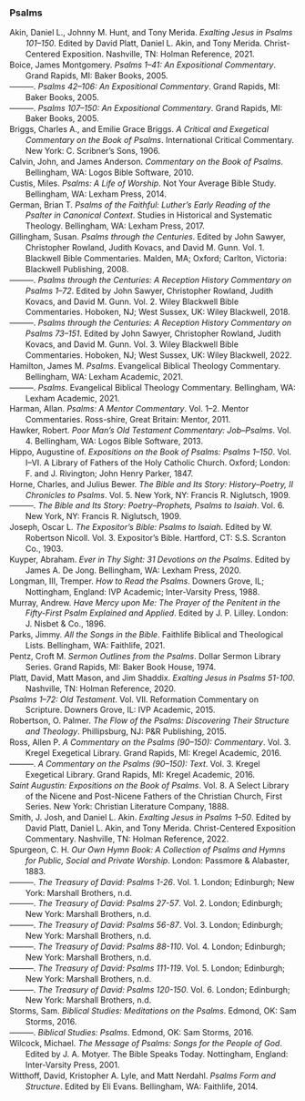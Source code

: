 ### Psalms

<div class="csl-bib-body" style="line-height: 1.35; margin-left: 2em; text-indent:-2em;">
  <div class="csl-entry">Akin, Daniel L., Johnny M. Hunt, and Tony Merida. <i>Exalting Jesus in Psalms 101–150</i>. Edited by David Platt, Daniel L. Akin, and Tony Merida. Christ-Centered Exposition. Nashville, TN: Holman Reference, 2021.</div>
  <span class="Z3988" title="url_ver=Z39.88-2004&amp;ctx_ver=Z39.88-2004&amp;rfr_id=info%3Asid%2Fzotero.org%3A2&amp;rft_val_fmt=info%3Aofi%2Ffmt%3Akev%3Amtx%3Abook&amp;rft.genre=book&amp;rft.btitle=Exalting%20Jesus%20in%20Psalms%20101%E2%80%93150&amp;rft.place=Nashville%2C%20TN&amp;rft.publisher=Holman%20Reference&amp;rft.series=Christ-Centered%20Exposition&amp;rft.aufirst=Daniel%20L.&amp;rft.aulast=Akin&amp;rft.au=Daniel%20L.%20Akin&amp;rft.au=Johnny%20M.%20Hunt&amp;rft.au=Tony%20Merida&amp;rft.au=David%20Platt&amp;rft.au=Daniel%20L.%20Akin&amp;rft.au=Tony%20Merida&amp;rft.date=2021"></span>
  <div class="csl-entry">Boice, James Montgomery. <i>Psalms 1–41: An Expositional Commentary</i>. Grand Rapids, MI: Baker Books, 2005.</div>
  <span class="Z3988" title="url_ver=Z39.88-2004&amp;ctx_ver=Z39.88-2004&amp;rfr_id=info%3Asid%2Fzotero.org%3A2&amp;rft_val_fmt=info%3Aofi%2Ffmt%3Akev%3Amtx%3Abook&amp;rft.genre=book&amp;rft.btitle=Psalms%201%E2%80%9341%3A%20An%20Expositional%20Commentary&amp;rft.place=Grand%20Rapids%2C%20MI&amp;rft.publisher=Baker%20Books&amp;rft.aufirst=James%20Montgomery&amp;rft.aulast=Boice&amp;rft.au=James%20Montgomery%20Boice&amp;rft.date=2005"></span>
  <div class="csl-entry">———. <i>Psalms 42–106: An Expositional Commentary</i>. Grand Rapids, MI: Baker Books, 2005.</div>
  <span class="Z3988" title="url_ver=Z39.88-2004&amp;ctx_ver=Z39.88-2004&amp;rfr_id=info%3Asid%2Fzotero.org%3A2&amp;rft_val_fmt=info%3Aofi%2Ffmt%3Akev%3Amtx%3Abook&amp;rft.genre=book&amp;rft.btitle=Psalms%2042%E2%80%93106%3A%20An%20Expositional%20Commentary&amp;rft.place=Grand%20Rapids%2C%20MI&amp;rft.publisher=Baker%20Books&amp;rft.aufirst=James%20Montgomery&amp;rft.aulast=Boice&amp;rft.au=James%20Montgomery%20Boice&amp;rft.date=2005"></span>
  <div class="csl-entry">———. <i>Psalms 107–150: An Expositional Commentary</i>. Grand Rapids, MI: Baker Books, 2005.</div>
  <span class="Z3988" title="url_ver=Z39.88-2004&amp;ctx_ver=Z39.88-2004&amp;rfr_id=info%3Asid%2Fzotero.org%3A2&amp;rft_val_fmt=info%3Aofi%2Ffmt%3Akev%3Amtx%3Abook&amp;rft.genre=book&amp;rft.btitle=Psalms%20107%E2%80%93150%3A%20An%20Expositional%20Commentary&amp;rft.place=Grand%20Rapids%2C%20MI&amp;rft.publisher=Baker%20Books&amp;rft.aufirst=James%20Montgomery&amp;rft.aulast=Boice&amp;rft.au=James%20Montgomery%20Boice&amp;rft.date=2005"></span>
  <div class="csl-entry">Briggs, Charles A., and Emilie Grace Briggs. <i>A Critical and Exegetical Commentary on the Book of Psalms</i>. International Critical Commentary. New York: C. Scribner’s Sons, 1906.</div>
  <span class="Z3988" title="url_ver=Z39.88-2004&amp;ctx_ver=Z39.88-2004&amp;rfr_id=info%3Asid%2Fzotero.org%3A2&amp;rft_val_fmt=info%3Aofi%2Ffmt%3Akev%3Amtx%3Abook&amp;rft.genre=book&amp;rft.btitle=A%20critical%20and%20exegetical%20commentary%20on%20the%20book%20of%20Psalms&amp;rft.place=New%20York&amp;rft.publisher=C.%20Scribner%E2%80%99s%20Sons&amp;rft.series=International%20Critical%20Commentary&amp;rft.aufirst=Charles%20A.&amp;rft.aulast=Briggs&amp;rft.au=Charles%20A.%20Briggs&amp;rft.au=Emilie%20Grace%20Briggs&amp;rft.date=1906"></span>
  <div class="csl-entry">Calvin, John, and James Anderson. <i>Commentary on the Book of Psalms</i>. Bellingham, WA: Logos Bible Software, 2010.</div>
  <span class="Z3988" title="url_ver=Z39.88-2004&amp;ctx_ver=Z39.88-2004&amp;rfr_id=info%3Asid%2Fzotero.org%3A2&amp;rft_val_fmt=info%3Aofi%2Ffmt%3Akev%3Amtx%3Abook&amp;rft.genre=book&amp;rft.btitle=Commentary%20on%20the%20Book%20of%20Psalms&amp;rft.place=Bellingham%2C%20WA&amp;rft.publisher=Logos%20Bible%20Software&amp;rft.aufirst=John&amp;rft.aulast=Calvin&amp;rft.au=John%20Calvin&amp;rft.au=James%20Anderson&amp;rft.date=2010"></span>
  <div class="csl-entry">Custis, Miles. <i>Psalms: A Life of Worship</i>. Not Your Average Bible Study. Bellingham, WA: Lexham Press, 2014.</div>
  <span class="Z3988" title="url_ver=Z39.88-2004&amp;ctx_ver=Z39.88-2004&amp;rfr_id=info%3Asid%2Fzotero.org%3A2&amp;rft_val_fmt=info%3Aofi%2Ffmt%3Akev%3Amtx%3Abook&amp;rft.genre=book&amp;rft.btitle=Psalms%3A%20A%20Life%20of%20Worship&amp;rft.place=Bellingham%2C%20WA&amp;rft.publisher=Lexham%20Press&amp;rft.series=Not%20Your%20Average%20Bible%20Study&amp;rft.aufirst=Miles&amp;rft.aulast=Custis&amp;rft.au=Miles%20Custis&amp;rft.date=2014"></span>
  <div class="csl-entry">German, Brian T. <i>Psalms of the Faithful: Luther’s Early Reading of the Psalter in Canonical Context</i>. Studies in Historical and Systematic Theology. Bellingham, WA: Lexham Press, 2017.</div>
  <span class="Z3988" title="url_ver=Z39.88-2004&amp;ctx_ver=Z39.88-2004&amp;rfr_id=info%3Asid%2Fzotero.org%3A2&amp;rft_val_fmt=info%3Aofi%2Ffmt%3Akev%3Amtx%3Abook&amp;rft.genre=book&amp;rft.btitle=Psalms%20of%20the%20Faithful%3A%20Luther%E2%80%99s%20Early%20Reading%20of%20the%20Psalter%20in%20Canonical%20Context&amp;rft.place=Bellingham%2C%20WA&amp;rft.publisher=Lexham%20Press&amp;rft.series=Studies%20in%20Historical%20and%20Systematic%20Theology&amp;rft.aufirst=Brian%20T.&amp;rft.aulast=German&amp;rft.au=Brian%20T.%20German&amp;rft.date=2017"></span>
  <div class="csl-entry">Gillingham, Susan. <i>Psalms through the Centuries</i>. Edited by John Sawyer, Christopher Rowland, Judith Kovacs, and David M. Gunn. Vol. 1. Blackwell Bible Commentaries. Malden, MA; Oxford; Carlton, Victoria: Blackwell Publishing, 2008.</div>
  <span class="Z3988" title="url_ver=Z39.88-2004&amp;ctx_ver=Z39.88-2004&amp;rfr_id=info%3Asid%2Fzotero.org%3A2&amp;rft_val_fmt=info%3Aofi%2Ffmt%3Akev%3Amtx%3Abook&amp;rft.genre=book&amp;rft.btitle=Psalms%20through%20the%20Centuries&amp;rft.place=Malden%2C%20MA%3B%20Oxford%3B%20Carlton%2C%20Victoria&amp;rft.publisher=Blackwell%20Publishing&amp;rft.series=Blackwell%20Bible%20Commentaries&amp;rft.aufirst=Susan&amp;rft.aulast=Gillingham&amp;rft.au=Susan%20Gillingham&amp;rft.au=John%20Sawyer&amp;rft.au=Christopher%20Rowland&amp;rft.au=Judith%20Kovacs&amp;rft.au=David%20M.%20Gunn&amp;rft.date=2008"></span>
  <div class="csl-entry">———. <i>Psalms through the Centuries: A Reception History Commentary on Psalms 1–72</i>. Edited by John Sawyer, Christopher Rowland, Judith Kovacs, and David M. Gunn. Vol. 2. Wiley Blackwell Bible Commentaries. Hoboken, NJ; West Sussex, UK: Wiley Blackwell, 2018.</div>
  <span class="Z3988" title="url_ver=Z39.88-2004&amp;ctx_ver=Z39.88-2004&amp;rfr_id=info%3Asid%2Fzotero.org%3A2&amp;rft_val_fmt=info%3Aofi%2Ffmt%3Akev%3Amtx%3Abook&amp;rft.genre=book&amp;rft.btitle=Psalms%20through%20the%20Centuries%3A%20A%20Reception%20History%20Commentary%20on%20Psalms%201%E2%80%9372&amp;rft.place=Hoboken%2C%20NJ%3B%20West%20Sussex%2C%20UK&amp;rft.publisher=Wiley%20Blackwell&amp;rft.series=Wiley%20Blackwell%20Bible%20Commentaries&amp;rft.aufirst=Susan&amp;rft.aulast=Gillingham&amp;rft.au=Susan%20Gillingham&amp;rft.au=John%20Sawyer&amp;rft.au=Christopher%20Rowland&amp;rft.au=Judith%20Kovacs&amp;rft.au=David%20M.%20Gunn&amp;rft.date=2018"></span>
  <div class="csl-entry">———. <i>Psalms through the Centuries: A Reception History Commentary on Psalms 73–151</i>. Edited by John Sawyer, Christopher Rowland, Judith Kovacs, and David M. Gunn. Vol. 3. Wiley Blackwell Bible Commentaries. Hoboken, NJ; West Sussex, UK: Wiley Blackwell, 2022.</div>
  <span class="Z3988" title="url_ver=Z39.88-2004&amp;ctx_ver=Z39.88-2004&amp;rfr_id=info%3Asid%2Fzotero.org%3A2&amp;rft_val_fmt=info%3Aofi%2Ffmt%3Akev%3Amtx%3Abook&amp;rft.genre=book&amp;rft.btitle=Psalms%20through%20the%20Centuries%3A%20A%20Reception%20History%20Commentary%20on%20Psalms%2073%E2%80%93151&amp;rft.place=Hoboken%2C%20NJ%3B%20West%20Sussex%2C%20UK&amp;rft.publisher=Wiley%20Blackwell&amp;rft.series=Wiley%20Blackwell%20Bible%20Commentaries&amp;rft.aufirst=Susan&amp;rft.aulast=Gillingham&amp;rft.au=Susan%20Gillingham&amp;rft.au=John%20Sawyer&amp;rft.au=Christopher%20Rowland&amp;rft.au=Judith%20Kovacs&amp;rft.au=David%20M.%20Gunn&amp;rft.date=2022"></span>
  <div class="csl-entry">Hamilton, James M. <i>Psalms</i>. Evangelical Biblical Theology Commentary. Bellingham, WA: Lexham Academic, 2021.</div>
  <span class="Z3988" title="url_ver=Z39.88-2004&amp;ctx_ver=Z39.88-2004&amp;rfr_id=info%3Asid%2Fzotero.org%3A2&amp;rft_id=urn%3Aisbn%3A978-1-68359-569-4%20978-1-68359-570-0%20978-1-68359-564-9&amp;rft_val_fmt=info%3Aofi%2Ffmt%3Akev%3Amtx%3Abook&amp;rft.genre=book&amp;rft.btitle=Psalms&amp;rft.place=Bellingham%2C%20WA&amp;rft.publisher=Lexham%20Academic&amp;rft.series=Evangelical%20biblical%20theology%20commentary&amp;rft.aufirst=James%20M.&amp;rft.aulast=Hamilton&amp;rft.au=James%20M.%20Hamilton&amp;rft.date=2021&amp;rft.tpages=2&amp;rft.isbn=978-1-68359-569-4%20978-1-68359-570-0%20978-1-68359-564-9&amp;rft.language=eng"></span>
  <div class="csl-entry">———. <i>Psalms</i>. Evangelical Biblical Theology Commentary. Bellingham, WA: Lexham Academic, 2021.</div>
  <span class="Z3988" title="url_ver=Z39.88-2004&amp;ctx_ver=Z39.88-2004&amp;rfr_id=info%3Asid%2Fzotero.org%3A2&amp;rft_id=urn%3Aisbn%3A978-1-68359-570-0%20978-1-68359-569-4%20978-1-68359-564-9&amp;rft_val_fmt=info%3Aofi%2Ffmt%3Akev%3Amtx%3Abook&amp;rft.genre=book&amp;rft.btitle=Psalms&amp;rft.place=Bellingham%2C%20WA&amp;rft.publisher=Lexham%20Academic&amp;rft.series=Evangelical%20biblical%20theology%20commentary&amp;rft.aufirst=James%20M.&amp;rft.aulast=Hamilton&amp;rft.au=James%20M.%20Hamilton&amp;rft.date=2021&amp;rft.tpages=2&amp;rft.isbn=978-1-68359-570-0%20978-1-68359-569-4%20978-1-68359-564-9&amp;rft.language=eng"></span>
  <div class="csl-entry">Harman, Allan. <i>Psalms: A Mentor Commentary</i>. Vol. 1–2. Mentor Commentaries. Ross-shire, Great Britain: Mentor, 2011.</div>
  <span class="Z3988" title="url_ver=Z39.88-2004&amp;ctx_ver=Z39.88-2004&amp;rfr_id=info%3Asid%2Fzotero.org%3A2&amp;rft_val_fmt=info%3Aofi%2Ffmt%3Akev%3Amtx%3Abook&amp;rft.genre=book&amp;rft.btitle=Psalms%3A%20A%20Mentor%20Commentary&amp;rft.place=Ross-shire%2C%20Great%20Britain&amp;rft.publisher=Mentor&amp;rft.series=Mentor%20Commentaries&amp;rft.aufirst=Allan&amp;rft.aulast=Harman&amp;rft.au=Allan%20Harman&amp;rft.date=2011"></span>
  <div class="csl-entry">Hawker, Robert. <i>Poor Man’s Old Testament Commentary: Job–Psalms</i>. Vol. 4. Bellingham, WA: Logos Bible Software, 2013.</div>
  <span class="Z3988" title="url_ver=Z39.88-2004&amp;ctx_ver=Z39.88-2004&amp;rfr_id=info%3Asid%2Fzotero.org%3A2&amp;rft_val_fmt=info%3Aofi%2Ffmt%3Akev%3Amtx%3Abook&amp;rft.genre=book&amp;rft.btitle=Poor%20Man%E2%80%99s%20Old%20Testament%20Commentary%3A%20Job%E2%80%93Psalms&amp;rft.place=Bellingham%2C%20WA&amp;rft.publisher=Logos%20Bible%20Software&amp;rft.aufirst=Robert&amp;rft.aulast=Hawker&amp;rft.au=Robert%20Hawker&amp;rft.date=2013"></span>
  <div class="csl-entry">Hippo, Augustine of. <i>Expositions on the Book of Psalms: Psalms 1–150</i>. Vol. I–VI. A Library of Fathers of the Holy Catholic Church. Oxford; London: F. and J. Rivington; John Henry Parker, 1847.</div>
  <span class="Z3988" title="url_ver=Z39.88-2004&amp;ctx_ver=Z39.88-2004&amp;rfr_id=info%3Asid%2Fzotero.org%3A2&amp;rft_val_fmt=info%3Aofi%2Ffmt%3Akev%3Amtx%3Abook&amp;rft.genre=book&amp;rft.btitle=Expositions%20on%20the%20Book%20of%20Psalms%3A%20Psalms%201%E2%80%93150&amp;rft.place=Oxford%3B%20London&amp;rft.publisher=F.%20and%20J.%20Rivington%3B%20John%20Henry%20Parker&amp;rft.series=A%20Library%20of%20Fathers%20of%20the%20Holy%20Catholic%20Church&amp;rft.aufirst=Augustine%20of&amp;rft.aulast=Hippo&amp;rft.au=Augustine%20of%20Hippo&amp;rft.date=1847"></span>
  <div class="csl-entry">Horne, Charles, and Julius Bewer. <i>The Bible and Its Story: History–Poetry, II Chronicles to Psalms</i>. Vol. 5. New York, NY: Francis R. Niglutsch, 1909.</div>
  <span class="Z3988" title="url_ver=Z39.88-2004&amp;ctx_ver=Z39.88-2004&amp;rfr_id=info%3Asid%2Fzotero.org%3A2&amp;rft_val_fmt=info%3Aofi%2Ffmt%3Akev%3Amtx%3Abook&amp;rft.genre=book&amp;rft.btitle=The%20Bible%20and%20its%20Story%3A%20History%E2%80%93Poetry%2C%20II%20Chronicles%20to%20Psalms&amp;rft.place=New%20York%2C%20NY&amp;rft.publisher=Francis%20R.%20Niglutsch&amp;rft.aufirst=Charles&amp;rft.aulast=Horne&amp;rft.au=Charles%20Horne&amp;rft.au=Julius%20Bewer&amp;rft.date=1909"></span>
  <div class="csl-entry">———. <i>The Bible and Its Story: Poetry–Prophets, Psalms to Isaiah</i>. Vol. 6. New York, NY: Francis R. Niglutsch, 1909.</div>
  <span class="Z3988" title="url_ver=Z39.88-2004&amp;ctx_ver=Z39.88-2004&amp;rfr_id=info%3Asid%2Fzotero.org%3A2&amp;rft_val_fmt=info%3Aofi%2Ffmt%3Akev%3Amtx%3Abook&amp;rft.genre=book&amp;rft.btitle=The%20Bible%20and%20its%20Story%3A%20Poetry%E2%80%93Prophets%2C%20Psalms%20to%20Isaiah&amp;rft.place=New%20York%2C%20NY&amp;rft.publisher=Francis%20R.%20Niglutsch&amp;rft.aufirst=Charles&amp;rft.aulast=Horne&amp;rft.au=Charles%20Horne&amp;rft.au=Julius%20Bewer&amp;rft.date=1909"></span>
  <div class="csl-entry">Joseph, Oscar L. <i>The Expositor’s Bible: Psalms to Isaiah</i>. Edited by W. Robertson Nicoll. Vol. 3. Expositor’s Bible. Hartford, CT: S.S. Scranton Co., 1903.</div>
  <span class="Z3988" title="url_ver=Z39.88-2004&amp;ctx_ver=Z39.88-2004&amp;rfr_id=info%3Asid%2Fzotero.org%3A2&amp;rft_val_fmt=info%3Aofi%2Ffmt%3Akev%3Amtx%3Abook&amp;rft.genre=book&amp;rft.btitle=The%20Expositor%E2%80%99s%20Bible%3A%20Psalms%20to%20Isaiah&amp;rft.place=Hartford%2C%20CT&amp;rft.publisher=S.S.%20Scranton%20Co.&amp;rft.series=Expositor%E2%80%99s%20Bible&amp;rft.aufirst=Oscar%20L.&amp;rft.aulast=Joseph&amp;rft.au=Oscar%20L.%20Joseph&amp;rft.au=W.%20Robertson%20Nicoll&amp;rft.date=1903"></span>
  <div class="csl-entry">Kuyper, Abraham. <i>Ever in Thy Sight: 31 Devotions on the Psalms</i>. Edited by James A. De Jong. Bellingham, WA: Lexham Press, 2020.</div>
  <span class="Z3988" title="url_ver=Z39.88-2004&amp;ctx_ver=Z39.88-2004&amp;rfr_id=info%3Asid%2Fzotero.org%3A2&amp;rft_val_fmt=info%3Aofi%2Ffmt%3Akev%3Amtx%3Abook&amp;rft.genre=book&amp;rft.btitle=Ever%20in%20Thy%20Sight%3A%2031%20Devotions%20on%20the%20Psalms&amp;rft.place=Bellingham%2C%20WA&amp;rft.publisher=Lexham%20Press&amp;rft.aufirst=Abraham&amp;rft.aulast=Kuyper&amp;rft.au=Abraham%20Kuyper&amp;rft.au=James%20A.%20De%20Jong&amp;rft.date=2020"></span>
  <div class="csl-entry">Longman, III, Tremper. <i>How to Read the Psalms</i>. Downers Grove, IL; Nottingham, England: IVP Academic; Inter-Varsity Press, 1988.</div>
  <span class="Z3988" title="url_ver=Z39.88-2004&amp;ctx_ver=Z39.88-2004&amp;rfr_id=info%3Asid%2Fzotero.org%3A2&amp;rft_val_fmt=info%3Aofi%2Ffmt%3Akev%3Amtx%3Abook&amp;rft.genre=book&amp;rft.btitle=How%20to%20Read%20the%20Psalms&amp;rft.place=Downers%20Grove%2C%20IL%3B%20Nottingham%2C%20England&amp;rft.publisher=IVP%20Academic%3B%20Inter-Varsity%20Press&amp;rft.aufirst=III%2C%20Tremper&amp;rft.aulast=Longman&amp;rft.au=III%2C%20Tremper%20Longman&amp;rft.date=1988"></span>
  <div class="csl-entry">Murray, Andrew. <i>Have Mercy upon Me: The Prayer of the Penitent in the Fifty-First Psalm Explained and Applied</i>. Edited by J. P. Lilley. London: J. Nisbet &amp; Co., 1896.</div>
  <span class="Z3988" title="url_ver=Z39.88-2004&amp;ctx_ver=Z39.88-2004&amp;rfr_id=info%3Asid%2Fzotero.org%3A2&amp;rft_val_fmt=info%3Aofi%2Ffmt%3Akev%3Amtx%3Abook&amp;rft.genre=book&amp;rft.btitle=Have%20Mercy%20upon%20Me%3A%20The%20Prayer%20of%20the%20Penitent%20in%20the%20Fifty-First%20Psalm%20Explained%20and%20Applied&amp;rft.place=London&amp;rft.publisher=J.%20Nisbet%20%26%20Co.&amp;rft.aufirst=Andrew&amp;rft.aulast=Murray&amp;rft.au=Andrew%20Murray&amp;rft.au=J.%20P.%20Lilley&amp;rft.date=1896"></span>
  <div class="csl-entry">Parks, Jimmy. <i>All the Songs in the Bible</i>. Faithlife Biblical and Theological Lists. Bellingham, WA: Faithlife, 2021.</div>
  <span class="Z3988" title="url_ver=Z39.88-2004&amp;ctx_ver=Z39.88-2004&amp;rfr_id=info%3Asid%2Fzotero.org%3A2&amp;rft_val_fmt=info%3Aofi%2Ffmt%3Akev%3Amtx%3Abook&amp;rft.genre=book&amp;rft.btitle=All%20the%20Songs%20in%20the%20Bible&amp;rft.place=Bellingham%2C%20WA&amp;rft.publisher=Faithlife&amp;rft.series=Faithlife%20Biblical%20and%20Theological%20Lists&amp;rft.aufirst=Jimmy&amp;rft.aulast=Parks&amp;rft.au=Jimmy%20Parks&amp;rft.date=2021"></span>
  <div class="csl-entry">Pentz, Croft M. <i>Sermon Outlines from the Psalms</i>. Dollar Sermon Library Series. Grand Rapids, MI: Baker Book House, 1974.</div>
  <span class="Z3988" title="url_ver=Z39.88-2004&amp;ctx_ver=Z39.88-2004&amp;rfr_id=info%3Asid%2Fzotero.org%3A2&amp;rft_val_fmt=info%3Aofi%2Ffmt%3Akev%3Amtx%3Abook&amp;rft.genre=book&amp;rft.btitle=Sermon%20Outlines%20from%20the%20Psalms&amp;rft.place=Grand%20Rapids%2C%20MI&amp;rft.publisher=Baker%20Book%20House&amp;rft.series=Dollar%20Sermon%20Library%20Series&amp;rft.aufirst=Croft%20M.&amp;rft.aulast=Pentz&amp;rft.au=Croft%20M.%20Pentz&amp;rft.date=1974"></span>
  <div class="csl-entry">Platt, David, Matt Mason, and Jim Shaddix. <i>Exalting Jesus in Psalms 51-100</i>. Nashville, TN: Holman Reference, 2020.</div>
  <span class="Z3988" title="url_ver=Z39.88-2004&amp;ctx_ver=Z39.88-2004&amp;rfr_id=info%3Asid%2Fzotero.org%3A2&amp;rft_val_fmt=info%3Aofi%2Ffmt%3Akev%3Amtx%3Abook&amp;rft.genre=book&amp;rft.btitle=Exalting%20Jesus%20in%20Psalms%2051-100&amp;rft.place=Nashville%2C%20TN&amp;rft.publisher=Holman%20Reference&amp;rft.aufirst=David&amp;rft.aulast=Platt&amp;rft.au=David%20Platt&amp;rft.au=Matt%20Mason&amp;rft.au=Jim%20Shaddix&amp;rft.date=2020"></span>
  <div class="csl-entry"><i>Psalms 1–72: Old Testament</i>. Vol. VII. Reformation Commentary on Scripture. Downers Grove, IL: IVP Academic, 2015.</div>
  <span class="Z3988" title="url_ver=Z39.88-2004&amp;ctx_ver=Z39.88-2004&amp;rfr_id=info%3Asid%2Fzotero.org%3A2&amp;rft_val_fmt=info%3Aofi%2Ffmt%3Akev%3Amtx%3Abook&amp;rft.genre=book&amp;rft.btitle=Psalms%201%E2%80%9372%3A%20Old%20Testament&amp;rft.place=Downers%20Grove%2C%20IL&amp;rft.publisher=IVP%20Academic&amp;rft.series=Reformation%20Commentary%20on%20Scripture&amp;rft.date=2015"></span>
  <div class="csl-entry">Robertson, O. Palmer. <i>The Flow of the Psalms: Discovering Their Structure and Theology</i>. Phillipsburg, NJ: P&amp;R Publishing, 2015.</div>
  <span class="Z3988" title="url_ver=Z39.88-2004&amp;ctx_ver=Z39.88-2004&amp;rfr_id=info%3Asid%2Fzotero.org%3A2&amp;rft_val_fmt=info%3Aofi%2Ffmt%3Akev%3Amtx%3Abook&amp;rft.genre=book&amp;rft.btitle=The%20Flow%20of%20the%20Psalms%3A%20Discovering%20Their%20Structure%20and%20Theology&amp;rft.place=Phillipsburg%2C%20NJ&amp;rft.publisher=P%26R%20Publishing&amp;rft.aufirst=O.%20Palmer&amp;rft.aulast=Robertson&amp;rft.au=O.%20Palmer%20Robertson&amp;rft.date=2015"></span>
  <div class="csl-entry">Ross, Allen P. <i>A Commentary on the Psalms (90–150): Commentary</i>. Vol. 3. Kregel Exegetical Library. Grand Rapids, MI: Kregel Academic, 2016.</div>
  <span class="Z3988" title="url_ver=Z39.88-2004&amp;ctx_ver=Z39.88-2004&amp;rfr_id=info%3Asid%2Fzotero.org%3A2&amp;rft_val_fmt=info%3Aofi%2Ffmt%3Akev%3Amtx%3Abook&amp;rft.genre=book&amp;rft.btitle=A%20Commentary%20on%20the%20Psalms%20(90%E2%80%93150)%3A%20Commentary&amp;rft.place=Grand%20Rapids%2C%20MI&amp;rft.publisher=Kregel%20Academic&amp;rft.series=Kregel%20Exegetical%20Library&amp;rft.aufirst=Allen%20P.&amp;rft.aulast=Ross&amp;rft.au=Allen%20P.%20Ross&amp;rft.date=2016"></span>
  <div class="csl-entry">———. <i>A Commentary on the Psalms (90–150): Text</i>. Vol. 3. Kregel Exegetical Library. Grand Rapids, MI: Kregel Academic, 2016.</div>
  <span class="Z3988" title="url_ver=Z39.88-2004&amp;ctx_ver=Z39.88-2004&amp;rfr_id=info%3Asid%2Fzotero.org%3A2&amp;rft_val_fmt=info%3Aofi%2Ffmt%3Akev%3Amtx%3Abook&amp;rft.genre=book&amp;rft.btitle=A%20Commentary%20on%20the%20Psalms%20(90%E2%80%93150)%3A%20Text&amp;rft.place=Grand%20Rapids%2C%20MI&amp;rft.publisher=Kregel%20Academic&amp;rft.series=Kregel%20Exegetical%20Library&amp;rft.aufirst=Allen%20P.&amp;rft.aulast=Ross&amp;rft.au=Allen%20P.%20Ross&amp;rft.date=2016"></span>
  <div class="csl-entry"><i>Saint Augustin: Expositions on the Book of Psalms</i>. Vol. 8. A Select Library of the Nicene and Post-Nicene Fathers of the Christian Church, First Series. New York: Christian Literature Company, 1888.</div>
  <span class="Z3988" title="url_ver=Z39.88-2004&amp;ctx_ver=Z39.88-2004&amp;rfr_id=info%3Asid%2Fzotero.org%3A2&amp;rft_val_fmt=info%3Aofi%2Ffmt%3Akev%3Amtx%3Abook&amp;rft.genre=book&amp;rft.btitle=Saint%20Augustin%3A%20Expositions%20on%20the%20Book%20of%20Psalms&amp;rft.place=New%20York&amp;rft.publisher=Christian%20Literature%20Company&amp;rft.series=A%20Select%20Library%20of%20the%20Nicene%20and%20Post-Nicene%20Fathers%20of%20the%20Christian%20Church%2C%20First%20Series&amp;rft.date=1888"></span>
  <div class="csl-entry">Smith, J. Josh, and Daniel L. Akin. <i>Exalting Jesus in Psalms 1–50</i>. Edited by David Platt, Daniel L. Akin, and Tony Merida. Christ-Centered Exposition Commentary. Nashville, TN: Holman Reference, 2022.</div>
  <span class="Z3988" title="url_ver=Z39.88-2004&amp;ctx_ver=Z39.88-2004&amp;rfr_id=info%3Asid%2Fzotero.org%3A2&amp;rft_val_fmt=info%3Aofi%2Ffmt%3Akev%3Amtx%3Abook&amp;rft.genre=book&amp;rft.btitle=Exalting%20Jesus%20in%20Psalms%201%E2%80%9350&amp;rft.place=Nashville%2C%20TN&amp;rft.publisher=Holman%20Reference&amp;rft.series=Christ-Centered%20Exposition%20Commentary&amp;rft.aufirst=J.%20Josh&amp;rft.aulast=Smith&amp;rft.au=J.%20Josh%20Smith&amp;rft.au=Daniel%20L.%20Akin&amp;rft.au=David%20Platt&amp;rft.au=Daniel%20L.%20Akin&amp;rft.au=Tony%20Merida&amp;rft.date=2022"></span>
  <div class="csl-entry">Spurgeon, C. H. <i>Our Own Hymn Book: A Collection of Psalms and Hymns for Public, Social and Private Worship</i>. London: Passmore &amp; Alabaster, 1883.</div>
  <span class="Z3988" title="url_ver=Z39.88-2004&amp;ctx_ver=Z39.88-2004&amp;rfr_id=info%3Asid%2Fzotero.org%3A2&amp;rft_val_fmt=info%3Aofi%2Ffmt%3Akev%3Amtx%3Abook&amp;rft.genre=book&amp;rft.btitle=Our%20Own%20Hymn%20Book%3A%20A%20Collection%20of%20Psalms%20and%20Hymns%20for%20Public%2C%20Social%20and%20Private%20Worship&amp;rft.place=London&amp;rft.publisher=Passmore%20%26%20Alabaster&amp;rft.aufirst=C.%20H.&amp;rft.aulast=Spurgeon&amp;rft.au=C.%20H.%20Spurgeon&amp;rft.date=1883"></span>
  <div class="csl-entry">———. <i>The Treasury of David: Psalms 1-26</i>. Vol. 1. London; Edinburgh; New York: Marshall Brothers, n.d.</div>
  <span class="Z3988" title="url_ver=Z39.88-2004&amp;ctx_ver=Z39.88-2004&amp;rfr_id=info%3Asid%2Fzotero.org%3A2&amp;rft_val_fmt=info%3Aofi%2Ffmt%3Akev%3Amtx%3Abook&amp;rft.genre=book&amp;rft.btitle=The%20treasury%20of%20David%3A%20Psalms%201-26&amp;rft.place=London%3B%20Edinburgh%3B%20New%20York&amp;rft.publisher=Marshall%20Brothers&amp;rft.aufirst=C.%20H.&amp;rft.aulast=Spurgeon&amp;rft.au=C.%20H.%20Spurgeon"></span>
  <div class="csl-entry">———. <i>The Treasury of David: Psalms 27-57</i>. Vol. 2. London; Edinburgh; New York: Marshall Brothers, n.d.</div>
  <span class="Z3988" title="url_ver=Z39.88-2004&amp;ctx_ver=Z39.88-2004&amp;rfr_id=info%3Asid%2Fzotero.org%3A2&amp;rft_val_fmt=info%3Aofi%2Ffmt%3Akev%3Amtx%3Abook&amp;rft.genre=book&amp;rft.btitle=The%20treasury%20of%20David%3A%20Psalms%2027-57&amp;rft.place=London%3B%20Edinburgh%3B%20New%20York&amp;rft.publisher=Marshall%20Brothers&amp;rft.aufirst=C.%20H.&amp;rft.aulast=Spurgeon&amp;rft.au=C.%20H.%20Spurgeon"></span>
  <div class="csl-entry">———. <i>The Treasury of David: Psalms 56-87</i>. Vol. 3. London; Edinburgh; New York: Marshall Brothers, n.d.</div>
  <span class="Z3988" title="url_ver=Z39.88-2004&amp;ctx_ver=Z39.88-2004&amp;rfr_id=info%3Asid%2Fzotero.org%3A2&amp;rft_val_fmt=info%3Aofi%2Ffmt%3Akev%3Amtx%3Abook&amp;rft.genre=book&amp;rft.btitle=The%20treasury%20of%20David%3A%20Psalms%2056-87&amp;rft.place=London%3B%20Edinburgh%3B%20New%20York&amp;rft.publisher=Marshall%20Brothers&amp;rft.aufirst=C.%20H.&amp;rft.aulast=Spurgeon&amp;rft.au=C.%20H.%20Spurgeon"></span>
  <div class="csl-entry">———. <i>The Treasury of David: Psalms 88-110</i>. Vol. 4. London; Edinburgh; New York: Marshall Brothers, n.d.</div>
  <span class="Z3988" title="url_ver=Z39.88-2004&amp;ctx_ver=Z39.88-2004&amp;rfr_id=info%3Asid%2Fzotero.org%3A2&amp;rft_val_fmt=info%3Aofi%2Ffmt%3Akev%3Amtx%3Abook&amp;rft.genre=book&amp;rft.btitle=The%20treasury%20of%20David%3A%20Psalms%2088-110&amp;rft.place=London%3B%20Edinburgh%3B%20New%20York&amp;rft.publisher=Marshall%20Brothers&amp;rft.aufirst=C.%20H.&amp;rft.aulast=Spurgeon&amp;rft.au=C.%20H.%20Spurgeon"></span>
  <div class="csl-entry">———. <i>The Treasury of David: Psalms 111-119</i>. Vol. 5. London; Edinburgh; New York: Marshall Brothers, n.d.</div>
  <span class="Z3988" title="url_ver=Z39.88-2004&amp;ctx_ver=Z39.88-2004&amp;rfr_id=info%3Asid%2Fzotero.org%3A2&amp;rft_val_fmt=info%3Aofi%2Ffmt%3Akev%3Amtx%3Abook&amp;rft.genre=book&amp;rft.btitle=The%20treasury%20of%20David%3A%20Psalms%20111-119&amp;rft.place=London%3B%20Edinburgh%3B%20New%20York&amp;rft.publisher=Marshall%20Brothers&amp;rft.aufirst=C.%20H.&amp;rft.aulast=Spurgeon&amp;rft.au=C.%20H.%20Spurgeon"></span>
  <div class="csl-entry">———. <i>The Treasury of David: Psalms 120-150</i>. Vol. 6. London; Edinburgh; New York: Marshall Brothers, n.d.</div>
  <span class="Z3988" title="url_ver=Z39.88-2004&amp;ctx_ver=Z39.88-2004&amp;rfr_id=info%3Asid%2Fzotero.org%3A2&amp;rft_val_fmt=info%3Aofi%2Ffmt%3Akev%3Amtx%3Abook&amp;rft.genre=book&amp;rft.btitle=The%20treasury%20of%20David%3A%20Psalms%20120-150&amp;rft.place=London%3B%20Edinburgh%3B%20New%20York&amp;rft.publisher=Marshall%20Brothers&amp;rft.aufirst=C.%20H.&amp;rft.aulast=Spurgeon&amp;rft.au=C.%20H.%20Spurgeon"></span>
  <div class="csl-entry">Storms, Sam. <i>Biblical Studies: Meditations on the Psalms</i>. Edmond, OK: Sam Storms, 2016.</div>
  <span class="Z3988" title="url_ver=Z39.88-2004&amp;ctx_ver=Z39.88-2004&amp;rfr_id=info%3Asid%2Fzotero.org%3A2&amp;rft_val_fmt=info%3Aofi%2Ffmt%3Akev%3Amtx%3Abook&amp;rft.genre=book&amp;rft.btitle=Biblical%20Studies%3A%20Meditations%20on%20the%20Psalms&amp;rft.place=Edmond%2C%20OK&amp;rft.publisher=Sam%20Storms&amp;rft.aufirst=Sam&amp;rft.aulast=Storms&amp;rft.au=Sam%20Storms&amp;rft.date=2016"></span>
  <div class="csl-entry">———. <i>Biblical Studies: Psalms</i>. Edmond, OK: Sam Storms, 2016.</div>
  <span class="Z3988" title="url_ver=Z39.88-2004&amp;ctx_ver=Z39.88-2004&amp;rfr_id=info%3Asid%2Fzotero.org%3A2&amp;rft_val_fmt=info%3Aofi%2Ffmt%3Akev%3Amtx%3Abook&amp;rft.genre=book&amp;rft.btitle=Biblical%20Studies%3A%20Psalms&amp;rft.place=Edmond%2C%20OK&amp;rft.publisher=Sam%20Storms&amp;rft.aufirst=Sam&amp;rft.aulast=Storms&amp;rft.au=Sam%20Storms&amp;rft.date=2016"></span>
  <div class="csl-entry">Wilcock, Michael. <i>The Message of Psalms: Songs for the People of God</i>. Edited by J. A. Motyer. The Bible Speaks Today. Nottingham, England: Inter-Varsity Press, 2001.</div>
  <span class="Z3988" title="url_ver=Z39.88-2004&amp;ctx_ver=Z39.88-2004&amp;rfr_id=info%3Asid%2Fzotero.org%3A2&amp;rft_val_fmt=info%3Aofi%2Ffmt%3Akev%3Amtx%3Abook&amp;rft.genre=book&amp;rft.btitle=The%20Message%20of%20Psalms%3A%20Songs%20for%20the%20People%20of%20God&amp;rft.place=Nottingham%2C%20England&amp;rft.publisher=Inter-Varsity%20Press&amp;rft.series=The%20Bible%20Speaks%20Today&amp;rft.aufirst=Michael&amp;rft.aulast=Wilcock&amp;rft.au=Michael%20Wilcock&amp;rft.au=J.%20A.%20Motyer&amp;rft.date=2001"></span>
  <div class="csl-entry">Witthoff, David, Kristopher A. Lyle, and Matt Nerdahl. <i>Psalms Form and Structure</i>. Edited by Eli Evans. Bellingham, WA: Faithlife, 2014.</div>
  <span class="Z3988" title="url_ver=Z39.88-2004&amp;ctx_ver=Z39.88-2004&amp;rfr_id=info%3Asid%2Fzotero.org%3A2&amp;rft_val_fmt=info%3Aofi%2Ffmt%3Akev%3Amtx%3Abook&amp;rft.genre=book&amp;rft.btitle=Psalms%20Form%20and%20Structure&amp;rft.place=Bellingham%2C%20WA&amp;rft.publisher=Faithlife&amp;rft.aufirst=David&amp;rft.aulast=Witthoff&amp;rft.au=David%20Witthoff&amp;rft.au=Kristopher%20A.%20Lyle&amp;rft.au=Matt%20Nerdahl&amp;rft.au=Eli%20Evans&amp;rft.date=2014"></span>
</div>